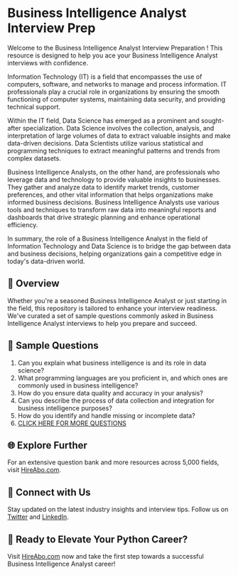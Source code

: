 # Business Intelligence Analyst Interview Prep

Welcome to the Business Intelligence Analyst Interview Preparation ! This resource is designed to help you ace your Business Intelligence Analyst interviews with confidence.

Information Technology (IT) is a field that encompasses the use of computers, software, and networks to manage and process information. IT professionals play a crucial role in organizations by ensuring the smooth functioning of computer systems, maintaining data security, and providing technical support.

Within the IT field, Data Science has emerged as a prominent and sought-after specialization. Data Science involves the collection, analysis, and interpretation of large volumes of data to extract valuable insights and make data-driven decisions. Data Scientists utilize various statistical and programming techniques to extract meaningful patterns and trends from complex datasets.

Business Intelligence Analysts, on the other hand, are professionals who leverage data and technology to provide valuable insights to businesses. They gather and analyze data to identify market trends, customer preferences, and other vital information that helps organizations make informed business decisions. Business Intelligence Analysts use various tools and techniques to transform raw data into meaningful reports and dashboards that drive strategic planning and enhance operational efficiency.

In summary, the role of a Business Intelligence Analyst in the field of Information Technology and Data Science is to bridge the gap between data and business decisions, helping organizations gain a competitive edge in today's data-driven world.

## 🚀 Overview

Whether you're a seasoned Business Intelligence Analyst or just starting in the field, this repository is tailored to enhance your interview readiness. We've curated a set of sample questions commonly asked in Business Intelligence Analyst interviews to help you prepare and succeed.

## 📝 Sample Questions

1. Can you explain what business intelligence is and its role in data science?
2. What programming languages are you proficient in, and which ones are commonly used in business intelligence?
3. How do you ensure data quality and accuracy in your analysis?
4. Can you describe the process of data collection and integration for business intelligence purposes?
5. How do you identify and handle missing or incomplete data?
6. [CLICK HERE FOR MORE QUESTIONS](https://hireabo.com/job/0_3_7/Business%20Intelligence%20Analyst)

## 🌐 Explore Further

For an extensive question bank and more resources across 5,000 fields, visit [HireAbo.com](https://www.hireabo.com).

## 📱 Connect with Us

Stay updated on the latest industry insights and interview tips. Follow us on [Twitter](https://twitter.com/hireabo) and [LinkedIn](https://www.linkedin.com/in/hire-abo-3609972a8/).

## 🚀 Ready to Elevate Your Python Career?

Visit [HireAbo.com](https://www.hireabo.com) now and take the first step towards a successful Business Intelligence Analyst career!